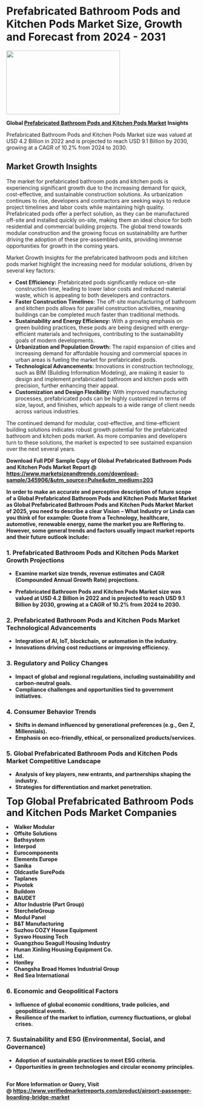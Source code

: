 <H1>Prefabricated Bathroom Pods and Kitchen Pods Market Size, Growth and Forecast from 2024 - 2031</H1><img class="aligncenter size-medium wp-image-584254" src="https://thirdeyenews.in/wp-content/uploads/2024/09/Global-Market-Research-300x168.jpeg" alt="" width="300" height="168" /><p><strong>Global&nbsp;<a href="https://www.marketsizeandtrends.com/download-sample/345906/&amp;utm_source=Pulse&amp;utm_medium=203">Prefabricated Bathroom Pods and Kitchen Pods Market</a> Insights</strong></p><p>Prefabricated Bathroom Pods and Kitchen Pods Market size was valued at USD 4.2 Billion in 2022 and is projected to reach USD 9.1 Billion by 2030, growing at a CAGR of 10.2% from 2024 to 2030.</p><p><h2>Market Growth Insights</h2> <p>The market for prefabricated bathroom pods and kitchen pods is experiencing significant growth due to the increasing demand for quick, cost-effective, and sustainable construction solutions. As urbanization continues to rise, developers and contractors are seeking ways to reduce project timelines and labor costs while maintaining high quality. Prefabricated pods offer a perfect solution, as they can be manufactured off-site and installed quickly on-site, making them an ideal choice for both residential and commercial building projects. The global trend towards modular construction and the growing focus on sustainability are further driving the adoption of these pre-assembled units, providing immense opportunities for growth in the coming years.</p> <p><strong></strong></p> <p>Market Growth Insights for the prefabricated bathroom pods and kitchen pods market highlight the increasing need for modular solutions, driven by several key factors:</p> <ul> <li><strong>Cost Efficiency:</strong> Prefabricated pods significantly reduce on-site construction time, leading to lower labor costs and reduced material waste, which is appealing to both developers and contractors.</li> <li><strong>Faster Construction Timelines:</strong> The off-site manufacturing of bathroom and kitchen pods allows for parallel construction activities, meaning buildings can be completed much faster than traditional methods.</li> <li><strong>Sustainability and Energy Efficiency:</strong> With a growing emphasis on green building practices, these pods are being designed with energy-efficient materials and techniques, contributing to the sustainability goals of modern developments.</li> <li><strong>Urbanization and Population Growth:</strong> The rapid expansion of cities and increasing demand for affordable housing and commercial spaces in urban areas is fueling the market for prefabricated pods.</li> <li><strong>Technological Advancements:</strong> Innovations in construction technology, such as BIM (Building Information Modeling), are making it easier to design and implement prefabricated bathroom and kitchen pods with precision, further enhancing their appeal.</li> <li><strong>Customization and Design Flexibility:</strong> With improved manufacturing processes, prefabricated pods can be highly customized in terms of size, layout, and finishes, which appeals to a wide range of client needs across various industries.</li> </ul> <p>The continued demand for modular, cost-effective, and time-efficient building solutions indicates robust growth potential for the prefabricated bathroom and kitchen pods market. As more companies and developers turn to these solutions, the market is expected to see sustained expansion over the next several years.</p> <p><strong></p><p><span class=""><strong>Download Full PDF Sample Copy of Global Prefabricated Bathroom Pods and Kitchen Pods Market Report</strong> @ <a href="https://www.marketsizeandtrends.com/download-sample/345906/&amp;utm_source=Pulse&amp;utm_medium=203" target="_blank">https://www.marketsizeandtrends.com/download-sample/345906/&amp;utm_source=Pulse&amp;utm_medium=203</a></span></p><p>In order to make an accurate and perceptive description of future scope of a Global&nbsp;Prefabricated Bathroom Pods and Kitchen Pods Market Market as Global&nbsp;Prefabricated Bathroom Pods and Kitchen Pods Market Market of 2025, you need to describe a clear Vision &ndash; What Industry or Linda can you think of for example: Quote from a Technology, healthcare, automotive, renewable energy, name the market you are Reffering to. However, some general trends and factors usually impact market reports and their future outlook include:</p><h3>1.&nbsp;<strong>Prefabricated Bathroom Pods and Kitchen Pods Market Growth Projections</strong></h3><ul><li>Examine market size trends, revenue estimates and CAGR (Compounded Annual Growth Rate) projections.</li><li><p>Prefabricated Bathroom Pods and Kitchen Pods Market size was valued at USD 4.2 Billion in 2022 and is projected to reach USD 9.1 Billion by 2030, growing at a CAGR of 10.2% from 2024 to 2030.</p></li></ul><h3>2.&nbsp;<strong>Prefabricated Bathroom Pods and Kitchen Pods Market Technological Advancements</strong></h3><ul><li>Integration of AI, IoT, blockchain, or automation in the industry.</li><li>Innovations driving cost reductions or improving efficiency.</li></ul><h3>3.&nbsp;<strong>Regulatory and Policy Changes</strong></h3><ul><li>Impact of global and regional regulations, including sustainability and carbon-neutral goals.</li><li>Compliance challenges and opportunities tied to government initiatives.</li></ul><h3>4.&nbsp;<strong>Consumer Behavior Trends</strong></h3><ul><li>Shifts in demand influenced by generational preferences (e.g., Gen Z, Millennials).</li><li>Emphasis on eco-friendly, ethical, or personalized products/services.</li></ul><h3>5.&nbsp;<strong>Global Prefabricated Bathroom Pods and Kitchen Pods Market Competitive Landscape</strong></h3><ul><li>Analysis of key players, new entrants, and partnerships shaping the industry.</li><li>Strategies for differentiation and market penetration.</li></ul><p data-pm-slice="1 1 []"><span style="color: inherit; font-family: inherit; font-size: 25px;">Top Global Prefabricated Bathroom Pods and Kitchen Pods Market Companies</span></p><div class="" data-test-id=""><p><li>Walker Modular</li><li> Offsite Solutions</li><li> Bathsystem</li><li> Interpod</li><li> Eurocomponents</li><li> Elements Europe</li><li> Sanika</li><li> Oldcastle SurePods</li><li> Taplanes</li><li> Pivotek</li><li> Buildom</li><li> BAUDET</li><li> Altor Industrie (Part Group)</li><li> StercheleGroup</li><li> Modul Panel</li><li> B&T Manufacturing</li><li> Suzhou COZY House Equipment</li><li> Syswo Housing Tech</li><li> Guangzhou Seagull Housing Industry</li><li> Hunan Xinling Housing Equipment Co.</li><li> Ltd.</li><li> Honlley</li><li> Changsha Broad Homes Industrial Group</li><li> Red Sea International</li></p></div><h3>6.&nbsp;<strong>Economic and Geopolitical Factors</strong></h3><ul><li>Influence of global economic conditions, trade policies, and geopolitical events.</li><li>Resilience of the market to inflation, currency fluctuations, or global crises.</li></ul><h3>7.&nbsp;<strong>Sustainability and ESG (Environmental, Social, and Governance)</strong></h3><ul><li>Adoption of sustainable practices to meet ESG criteria.</li><li>Opportunities in green technologies and circular economy principles.</li></ul><h2><strong style="font-size: 14px;">For More Information or Query, Visit @&nbsp;</strong><a style="background-color: #ffffff; font-size: 14px;" href="https://www.marketsizeandtrends.com/report/prefabricated-bathroom-pods-and-kitchen-pods-market/" target="_blank">https://www.verifiedmarketreports.com/product/airport-passenger-boarding-bridge-market</a></h2>
